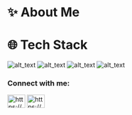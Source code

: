 # ✨ About Me

# 🌐 Tech Stack
![alt_text](https://img.shields.io/badge/Bootstrap-purple)
![alt_text](https://img.shields.io/badge/Javascript-yellow)
![alt_text](https://img.shields.io/badge/CSS3-cyan)
![alt_text](https://img.shields.io/badge/:badgeContent?style=flat&logo=html5&logoColor=%23FFFFFF&logoSize=auto&label=%3Csvg%20role%3D%22img%22%20viewBox%3D%220%200%2024%2024%22%20xmlns%3D%22http%3A%2F%2Fwww.w3.org%2F2000%2Fsvg%22%3E%3Ctitle%3EHTML5%3C%2Ftitle%3E%3Cpath%20d%3D%22M1.5%200h21l-1.91%2021.563L11.977%2024l-8.564-2.438L1.5%200zm7.031%209.75l-.232-2.718%2010.059.003.23-2.622L5.412%204.41l.698%208.01h9.126l-.326%203.426-2.91.804-2.955-.81-.188-2.11H6.248l.33%204.171L12%2019.351l5.379-1.443.744-8.157H8.531z%22%2F%3E%3C%2Fsvg%3E&color=%23E34F26
)

<h3 align="left">Connect with me:</h3>
<p align="left">
<a href="https://dev.to/https://dev.to/" target="blank"><img align="center" src="https://raw.githubusercontent.com/rahuldkjain/github-profile-readme-generator/master/src/images/icons/Social/devto.svg" alt="https://dev.to/" height="30" width="40" /></a>
<a href="https://instagram.com/https://www.instagram.com/brayone_xv/?__pwa=1" target="blank"><img align="center" src="https://raw.githubusercontent.com/rahuldkjain/github-profile-readme-generator/master/src/images/icons/Social/instagram.svg" alt="https://www.instagram.com/brayone_xv/?__pwa=1" height="30" width="40" /></a>
</p>
